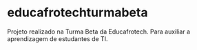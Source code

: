 # educafrotechturmabeta
Projeto realizado na Turma Beta da Educafrotech. Para auxiliar a aprendizagem de estudantes de TI.

